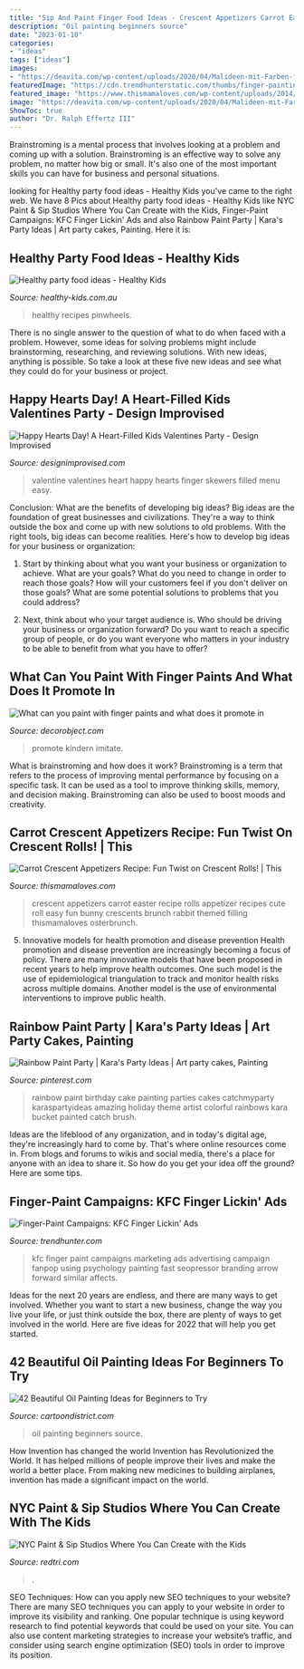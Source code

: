 ```yaml
---
title: "Sip And Paint Finger Food Ideas - Crescent Appetizers Carrot Easter Recipe Rolls Appetizer Recipes Cute Roll Easy Fun Bunny Crescents Brunch Rabbit Themed Filling Thismamaloves Osterbrunch"
description: "Oil painting beginners source"
date: "2023-01-10"
categories:
- "ideas"
tags: ["ideas"]
images:
- "https://deavita.com/wp-content/uploads/2020/04/Malideen-mit-Farben-für-Finger-Spaß-mit-Kindern-am-Wochenende.jpg"
featuredImage: "https://cdn.trendhunterstatic.com/thumbs/finger-painting-kfc-campaign.jpeg"
featured_image: "https://www.thismamaloves.com/wp-content/uploads/2014/03/carrot-crescents-finished.jpg"
image: "https://deavita.com/wp-content/uploads/2020/04/Malideen-mit-Farben-für-Finger-Spaß-mit-Kindern-am-Wochenende.jpg"
ShowToc: true
author: "Dr. Ralph Effertz III"
---
```



Brainstroming is a mental process that involves looking at a problem and coming up with a solution. Brainstroming is an effective way to solve any problem, no matter how big or small. It's also one of the most important skills you can have for business and personal situations.

	

		
looking for Healthy party food ideas - Healthy Kids you've came to the right web. We have 8 Pics about Healthy party food ideas - Healthy Kids like NYC Paint &amp; Sip Studios Where You Can Create with the Kids, Finger-Paint Campaigns: KFC Finger Lickin&#039; Ads and also Rainbow Paint Party | Kara&#039;s Party Ideas | Art party cakes, Painting. Here it is:
		
    
## Healthy Party Food Ideas - Healthy Kids

<img loading=lazy src="https://healthy-kids.com.au/wp-content/uploads/2013/11/pinwheels.jpg" onerror="this.onerror=null;this.src='https://tse4.mm.bing.net/th?id=OIP.AuFscdMjvHPfBDLSEkj7tgHaHa&amp;pid=15.1';" alt="Healthy party food ideas - Healthy Kids">

_Source: healthy-kids.com.au_

>healthy recipes pinwheels. 

	

There is no single answer to the question of what to do when faced with a problem. However, some ideas for solving problems might include brainstorming, researching, and reviewing solutions. With new ideas, anything is possible. So take a look at these five new ideas and see what they could do for your business or project.

    
## Happy Hearts Day! A Heart-Filled Kids Valentines Party - Design Improvised

<img loading=lazy src="https://designimprovised.com/wp-content/uploads/2014/02/Valentine-Party-Ideas-14.jpg" onerror="this.onerror=null;this.src='https://tse2.mm.bing.net/th?id=OIP.gMiCnhvKy6JY-b4vqCxoKQHaLH&amp;pid=15.1';" alt="Happy Hearts Day! A Heart-Filled Kids Valentines Party - Design Improvised">

_Source: designimprovised.com_

>valentine valentines heart happy hearts finger skewers filled menu easy. 

	

Conclusion: What are the benefits of developing big ideas?
Big ideas are the foundation of great businesses and civilizations. They're a way to think outside the box and come up with new solutions to old problems. With the right tools, big ideas can become realities. Here's how to develop big ideas for your business or organization:
1. Start by thinking about what you want your business or organization to achieve. What are your goals? What do you need to change in order to reach those goals? How will your customers feel if you don't deliver on those goals? What are some potential solutions to problems that you could address?

2. Next, think about who your target audience is. Who should be driving your business or organization forward? Do you want to reach a specific group of people, or do you want everyone who matters in your industry to be able to benefit from what you have to offer?

    
## What Can You Paint With Finger Paints And What Does It Promote In

<img loading=lazy src="https://deavita.com/wp-content/uploads/2020/04/Malideen-mit-Farben-für-Finger-Spaß-mit-Kindern-am-Wochenende.jpg" onerror="this.onerror=null;this.src='https://tse1.mm.bing.net/th?id=OIP.7iTVNaRcHV8UbmH32ng1NwHaE8&amp;pid=15.1';" alt="What can you paint with finger paints and what does it promote in">

_Source: decorobject.com_

>promote kindern imitate. 

	

What is brainstroming and how does it work?
Brainstroming is a term that refers to the process of improving mental performance by focusing on a specific task. It can be used as a tool to improve thinking skills, memory, and decision making. Brainstroming can also be used to boost moods and creativity.

    
## Carrot Crescent Appetizers Recipe: Fun Twist On Crescent Rolls! | This

<img loading=lazy src="https://www.thismamaloves.com/wp-content/uploads/2014/03/carrot-crescents-finished.jpg" onerror="this.onerror=null;this.src='https://tse4.mm.bing.net/th?id=OIP.TVjvyse5n9kPS6qaROUYbwHaLH&amp;pid=15.1';" alt="Carrot Crescent Appetizers Recipe: Fun Twist on Crescent Rolls! | This">

_Source: thismamaloves.com_

>crescent appetizers carrot easter recipe rolls appetizer recipes cute roll easy fun bunny crescents brunch rabbit themed filling thismamaloves osterbrunch. 

	

5) Innovative models for health promotion and disease prevention
Health promotion and disease prevention are increasingly becoming a focus of policy. There are many innovative models that have been proposed in recent years to help improve health outcomes. One such model is the use of epidemiological triangulation to track and monitor health risks across multiple domains. Another model is the use of environmental interventions to improve public health.

    
## Rainbow Paint Party | Kara&#039;s Party Ideas | Art Party Cakes, Painting

<img loading=lazy src="https://i.pinimg.com/736x/ff/21/6e/ff216e9e8e148ee97658f496adb5cba2--painting-birthday-cake-ideas-paint-birthday-party-cake.jpg" onerror="this.onerror=null;this.src='https://tse2.mm.bing.net/th?id=OIP.mNWMsgsVOXJKwiW-1Hg1MgHaLH&amp;pid=15.1';" alt="Rainbow Paint Party | Kara&#039;s Party Ideas | Art party cakes, Painting">

_Source: pinterest.com_

>rainbow paint birthday cake painting parties cakes catchmyparty karaspartyideas amazing holiday theme artist colorful rainbows kara bucket painted catch brush. 

	

Ideas are the lifeblood of any organization, and in today's digital age, they're increasingly hard to come by. That's where online resources come in. From blogs and forums to wikis and social media, there's a place for anyone with an idea to share it. So how do you get your idea off the ground? Here are some tips.

    
## Finger-Paint Campaigns: KFC Finger Lickin&#039; Ads

<img loading=lazy src="https://cdn.trendhunterstatic.com/thumbs/finger-painting-kfc-campaign.jpeg" onerror="this.onerror=null;this.src='https://tse3.mm.bing.net/th?id=OIP.HK1IXE0gjy3svMQ16Bp39wHaDs&amp;pid=15.1';" alt="Finger-Paint Campaigns: KFC Finger Lickin&#039; Ads">

_Source: trendhunter.com_

>kfc finger paint campaigns marketing ads advertising campaign fanpop using psychology painting fast seopressor branding arrow forward similar affects. 

	

Ideas for the next 20 years are endless, and there are many ways to get involved. Whether you want to start a new business, change the way you live your life, or just think outside the box, there are plenty of ways to get involved in the world. Here are five ideas for 2022 that will help you get started.

    
## 42 Beautiful Oil Painting Ideas For Beginners To Try

<img loading=lazy src="http://www.cartoondistrict.com/wp-content/uploads/2017/12/Beautiful-Oil-Painting-Ideas-for-Beginners22.jpg" onerror="this.onerror=null;this.src='https://tse4.mm.bing.net/th?id=OIP.rvU7kOiUGYVOBIRkZvs07AHaKR&amp;pid=15.1';" alt="42 Beautiful Oil Painting Ideas for Beginners to Try">

_Source: cartoondistrict.com_

>oil painting beginners source. 

	

How Invention has changed the world
Invention has Revolutionized the World. It has helped millions of people improve their lives and make the world a better place. From making new medicines to building airplanes, invention has made a significant impact on the world.

    
## NYC Paint &amp; Sip Studios Where You Can Create With The Kids

<img loading=lazy src="https://redtri.com/wp-content/uploads/2015/10/emoji.jpg" onerror="this.onerror=null;this.src='https://tse1.mm.bing.net/th?id=OIP.xNAjZYuOD5pCv9kWuRzn4AHaFh&amp;pid=15.1';" alt="NYC Paint &amp; Sip Studios Where You Can Create with the Kids">

_Source: redtri.com_

>. 

	

SEO Techniques: How can you apply new SEO techniques to your website?
There are many SEO techniques you can apply to your website in order to improve its visibility and ranking. One popular technique is using keyword research to find potential keywords that could be used on your site. You can also use content marketing strategies to increase your website’s traffic, and consider using search engine optimization (SEO) tools in order to improve its position.


